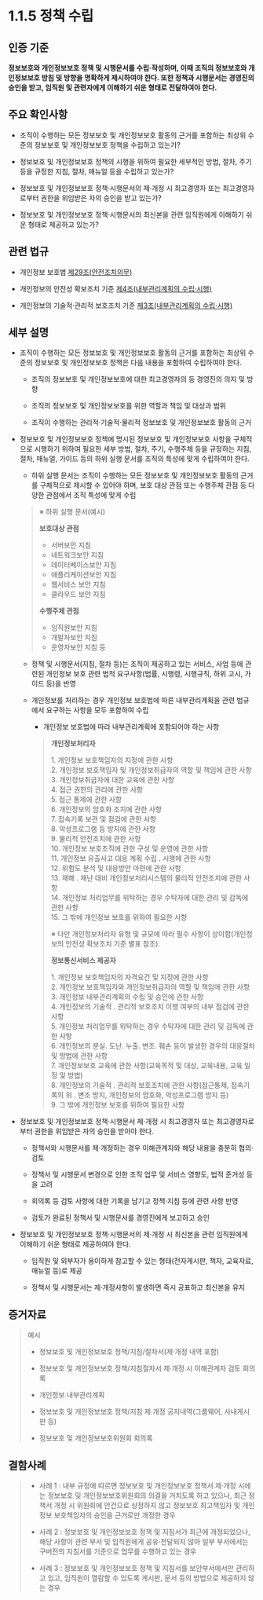 # 1.1.5 정책 수립

## 인증 기준

**정보보호와 개인정보보호 정책 및 시행문서를 수립·작성하며, 이때 조직의 정보보호와 개인정보보호 방침 및 방향을 명확하게 제시하여야 한다. 또한 정책과 시행문서는 경영진의 승인을 받고, 임직원 및 관련자에게 이해하기 쉬운 형태로 전달하여야 한다.**

## 주요 확인사항

- 조직이 수행하는 모든 정보보호 및 개인정보보호 활동의 근거를 포함하는 최상위 수준의 정보보호 및 개인정보보호 정책을 수립하고 있는가?

- 정보보호 및 개인정보보호 정책의 시행을 위하여 필요한 세부적인 방법, 절차, 주기 등을 규정한 지침, 절차, 매뉴얼 등을 수립하고 있는가?

- 정보보호 및 개인정보보호 정책·시행문서의 제·개정 시 최고경영자 또는 최고경영자로부터 권한을 위임받은 자의 승인을 받고 있는가?

- 정보보호 및 개인정보보호 정책·시행문서의 최신본을 관련 임직원에게 이해하기 쉬운 형태로 제공하고 있는가?

## 관련 법규

- 개인정보 보호법 [제29조(안전조치의무)](https://www.law.go.kr/법령/개인정보보호법/제29조 "링크로 이동")

- 개인정보의 안전성 확보조치 기준 [제4조(내부관리계획의 수립·시행)](https://www.law.go.kr/행정규칙/(개인정보보호위원회)개인정보의안전성확보조치기준/제4조 "링크로 이동")

- 개인정보의 기술적·관리적 보호조치 기준 [제3조(내부관리계획의 수립·시행)](https://www.law.go.kr/행정규칙/(개인정보보호위원회)개인정보의기술적·관리적보호조치기준/제3조 "링크로 이동")

## 세부 설명

- 조직이 수행하는 모든 정보보호 및 개인정보보호 활동의 근거를 포함하는 최상위 수준의 정보보호 및 개인정보보호 정책은 다음 내용을 포함하여 수립하여야 한다.

    - 조직의 정보보호 및 개인정보보호에 대한 최고경영자의 등 경영진의 의지 및 방향

    - 조직의 정보보호 및 개인정보보호를 위한 역할과 책임 및 대상과 범위

    - 조직이 수행하는 관리적·기술적·물리적 정보보호 및 개인정보보호 활동의 근거

- 정보보호 및 개인정보보호 정책에 명시된 정보보호 및 개인정보보호 사항을 구체적으로 시행하기 위하여 필요한 세부 방법, 절차, 주기, 수행주체 등을 규정하는 지침, 절차, 매뉴얼, 가이드 등의 하위 실행 문서를 조직의 특성에 맞게 수립하여야 한다.

    - 하위 실행 문서는 조직이 수행하는 모든 정보보호 및 개인정보보호 활동의 근거를 구체적으로 제시할 수 있어야 하며, 보호 대상 관점 또는 수행주체 관점 등 다양한 관점에서 조직 특성에 맞게 수립
    >
    > ※ 하위 실행 문서(예시)
    >
    > **보호대상 관점**
    >
    > - 서버보안 지침
    > - 네트워크보안 지침
    > - 데이터베이스보안 지침
    > - 애플리케이션보안 지침
    > - 웹서비스 보안 지침
    > - 클라우드 보안 지침
    >
    > **수행주체 관점**
    >
    > - 임직원보안 지침
    > - 개발자보안 지침
    > - 운영자보안 지침 등

    - 정책 및 시행문서(지침, 절차 등)는 조직이 제공하고 있는 서비스, 사업 등에 관련된 개인정보 보호 관련 법적 요구사항(법률, 시행령, 시행규칙, 하위 고시, 가이드 등)을 반영

    - 개인정보를 처리하는 경우 개인정보 보호법에 따른 내부관리계획을 관련 법규에서 요구하는 사항을 모두 포함하여 수립

        - 개인정보 보호법에 따라 내부관리계획에 포함되어야 하는 사항
        >
        > **개인정보처리자**
        >
        >   1\. 개인정보 보호책임자의 지정에 관한 사항  
        >   2\. 개인정보 보호책임자 및 개인정보취급자의 역할 및 책임에 관한 사항  
        >   3\. 개인정보취급자에 대한 교육에 관한 사항  
        >   4\. 접근 권한의 관리에 관한 사항  
        >   5\. 접근 통제에 관한 사항  
        >   6\. 개인정보의 암호화 조치에 관한 사항  
        >   7\. 접속기록 보관 및 점검에 관한 사항  
        >   8\. 악성프로그램 등 방지에 관한 사항  
        >   9\. 물리적 안전조치에 관한 사항  
        >   10\. 개인정보 보호조직에 관한 구성 및 운영에 관한 사항  
        >   11\. 개인정보 유출사고 대응 계획 수립 ․ 시행에 관한 사항  
        >   12\. 위험도 분석 및 대응방안 마련에 관한 사항  
        >   13\. 재해 ․ 재난 대비 개인정보처리시스템의 물리적 안전조치에 관한 사항  
        >   14\. 개인정보 처리업무를 위탁하는 경우 수탁자에 대한 관리 및 감독에 관한 사항  
        >   15\. 그 밖에 개인정보 보호를 위하여 필요한 사항  
        >
        > ※ 다만 개인정보처리자 유형 및 규모에 따라 필수 사항이 상이함(개인정보의 안전성 확보조치 기준 별표 참조).  
        >
        > **정보통신서비스 제공자**
        >
        >   1\. 개인정보 보호책임자의 자격요건 및 지정에 관한 사항  
        >   2\. 개인정보 보호책임자와 개인정보취급자의 역할 및 책임에 관한 사항  
        >   3\. 개인정보 내부관리계획의 수립 및 승인에 관한 사항  
        >   4\. 개인정보의 기술적 ․ 관리적 보호조치 이행 여부의 내부 점검에 관한 사항  
        >   5\. 개인정보 처리업무를 위탁하는 경우 수탁자에 대한 관리 및 감독에 관한 사항  
        >   6\. 개인정보의 분실․ 도난․ 누출․ 변조․ 훼손 등이 발생한 경우의 대응절차 및 방법에 관한 사항  
        >   7\. 개인정보보호 교육에 관한 사항(교육목적 및 대상, 교육내용, 교육 일정 및 방법)  
        >   8\. 개인정보의 기술적 ․ 관리적 보호조치에 관한 사항(접근통제, 접속기록의 위 ․ 변조 방지, 개인정보의 암호화, 악성프로그램 방지 등)  
        >   9\. 그 밖에 개인정보 보호를 위하여 필요한 사항  

- 정보보호 및 개인정보보호 정책·시행문서 제·개정 시 최고경영자 또는 최고경영자로부터 권한을 위임받은 자의 승인을 받아야 한다.

    - 정책서와 시행문서를 제·개정하는 경우 이해관계자와 해당 내용을 충분히 협의·검토

    - 정책서 및 시행문서 변경으로 인한 조직 업무 및 서비스 영향도, 법적 준거성 등을 고려

    - 회의록 등 검토 사항에 대한 기록을 남기고 정책·지침 등에 관련 사항 반영

    - 검토가 완료된 정책서 및 시행문서를 경영진에게 보고하고 승인

- 정보보호 및 개인정보보호 정책·시행문서의 제·개정 시 최신본을 관련 임직원에게 이해하기 쉬운 형태로 제공하여야 한다.

    - 임직원 및 외부자가 용이하게 참고할 수 있는 형태(전자게시판, 책자, 교육자료, 매뉴얼 등)로 제공

    - 정책서 및 시행문서는 제·개정사항이 발생하면 즉시 공표하고 최신본을 유지

## 증거자료

> 예시
>
> - 정보보호 및 개인정보보호 정책/지침/절차서(제·개정 내역 포함)
>
> - 정보보호 및 개인정보보호 정책/지침절차서 제·개정 시 이해관계자 검토 회의록
>
> - 개인정보 내부관리계획
>
> - 정보보호 및 개인정보보호 정책/지침 제·개정 공지내역(그룹웨어, 사내게시판 등)
>
> - 정보보호 및 개인정보보호위원회 회의록

## 결함사례

> - 사례 1 : 내부 규정에 따르면 정보보호 및 개인정보보호 정책서 제·개정 시에는 정보보호 및 개인정보보호위원회의 의결을 거치도록 하고 있으나, 최근 정책서 개정 시 위원회에 안건으로 상정하지 않고 정보보호 최고책임자 및 개인정보 보호책임자의 승인을 근거로만 개정한 경우
>
> - 사례 2 : 정보보호 및 개인정보보호 정책 및 지침서가 최근에 개정되었으나, 해당 사항이 관련 부서 및 임직원에게 공유·전달되지 않아 일부 부서에서는 구버전의 지침서를 기준으로 업무를 수행하고 있는 경우
>
> - 사례 3 : 정보보호 및 개인정보보호 정책 및 지침서를 보안부서에서만 관리하고 있고, 임직원이 열람할 수 있도록 게시판, 문서 등의 방법으로 제공하지 않는 경우
